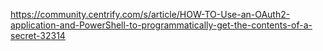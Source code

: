https://community.centrify.com/s/article/HOW-TO-Use-an-OAuth2-application-and-PowerShell-to-programmatically-get-the-contents-of-a-secret-32314
